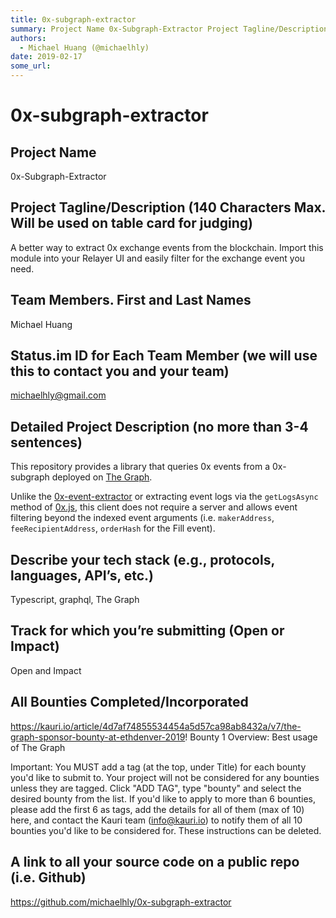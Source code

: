 ```yaml
---
title: 0x-subgraph-extractor
summary: Project Name 0x-Subgraph-Extractor Project Tagline/Description (140 Characters Max. Will be used on table card for judging) A better way to extract 0x exchange events from the blockchain. Import this module into your Relayer UI and easily filter for the exchange event you need. Team Members. First and Last Names Michael Huang Status.im ID for Each Team Member (we will use this to contact you and your team) michaelhly@gmail.com Detailed Project Description (no more than 3-4 sentences) This reposi
authors:
  - Michael Huang (@michaelhly)
date: 2019-02-17
some_url: 
---
```


# 0x-subgraph-extractor


## Project Name
0x-Subgraph-Extractor

## Project Tagline/Description (140 Characters Max. Will be used on table card for judging)
A better way to extract 0x exchange events from the blockchain.  Import this module into your Relayer UI and easily filter for the exchange event you need.

## Team Members. First and Last Names
Michael Huang


## Status.im ID for Each Team Member (we will use this to contact you and your team)
michaelhly@gmail.com

## Detailed Project Description (no more than 3-4 sentences)
This repository provides a library that queries 0x events from a 0x-subgraph deployed on [The Graph](https://thegraph.com/).

Unlike the [0x-event-extractor](https://github.com/0xTracker/0x-event-extractor) or extracting event logs via the `getLogsAsync` method of [0x.js](https://github.com/0xProject/0x-monorepo/tree/development/packages/0x.js), this client does not require a server and allows event filtering beyond the indexed event arguments (i.e. `makerAddress`, `feeRecipientAddress`, `orderHash` for the Fill event).


## Describe your tech stack (e.g., protocols, languages, API’s, etc.)
Typescript, graphql, The Graph

## Track for which you’re submitting (Open or Impact)
Open and Impact

## All Bounties Completed/Incorporated
https://kauri.io/article/4d7af74855534454a5d57ca98ab8432a/v7/the-graph-sponsor-bounty-at-ethdenver-2019!
Bounty 1 Overview: Best usage of The Graph

Important: You MUST add a tag (at the top, under Title) for each bounty you'd like to submit to. Your project will not be considered for any bounties unless they are tagged. Click "ADD TAG", type  "bounty" and select the desired bounty from the list. If you'd like to apply to more than 6 bounties, please add the first 6 as tags, add the details for all of them (max of 10) here, and contact the Kauri team (info@kauri.io) to notify them of all 10 bounties you'd like to be considered for. These instructions can be deleted.

## A link to all your source code on a public repo (i.e. Github)
https://github.com/michaelhly/0x-subgraph-extractor



